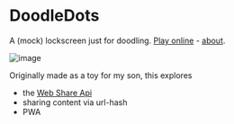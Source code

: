 # DoodleDots

A (mock) lockscreen just for doodling. [Play online](https://dots.humos.org) - [about](https://humos.org/dots.html).

![image](https://user-images.githubusercontent.com/60601481/74667949-8a008e00-51a4-11ea-96fe-c41cf0eeba21.png)

Originally made as a toy for my son, this explores 
* the [Web Share Api](https://www.w3.org/TR/web-share/)
* sharing content via url-hash
* PWA
